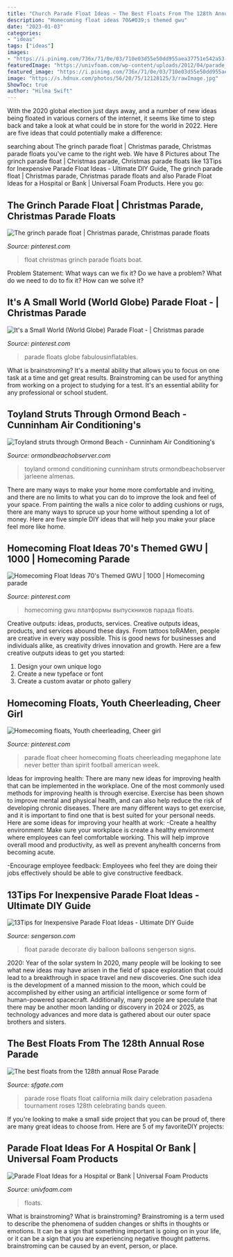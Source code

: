 ```yaml
---
title: "Church Parade Float Ideas ~ The Best Floats From The 128th Annual Rose Parade"
description: "Homecoming float ideas 70&#039;s themed gwu"
date: "2023-01-03"
categories:
- "ideas"
tags: ["ideas"]
images:
- "https://i.pinimg.com/736x/71/0e/03/710e03d55e50dd955aea37751e542a53--parade-floats-the-grinch.jpg"
featuredImage: "https://univfoam.com/wp-content/uploads/2012/04/parade_float_ideas.gif"
featured_image: "https://i.pinimg.com/736x/71/0e/03/710e03d55e50dd955aea37751e542a53--parade-floats-the-grinch.jpg"
image: "https://s.hdnux.com/photos/56/20/75/12128125/3/rawImage.jpg"
ShowToc: true
author: "Hilma Swift"
---
```



With the 2020 global election just days away, and a number of new ideas being floated in various corners of the internet, it seems like time to step back and take a look at what could be in store for the world in 2022. Here are five ideas that could potentially make a difference: 

	

		
searching about The grinch parade float | Christmas parade, Christmas parade floats you've came to the right web. We have 8 Pictures about The grinch parade float | Christmas parade, Christmas parade floats like 13Tips for Inexpensive Parade Float Ideas - Ultimate DIY Guide, The grinch parade float | Christmas parade, Christmas parade floats and also Parade Float Ideas for a Hospital or Bank | Universal Foam Products. Here you go:
		
    
## The Grinch Parade Float | Christmas Parade, Christmas Parade Floats

<img loading=lazy src="https://i.pinimg.com/736x/71/0e/03/710e03d55e50dd955aea37751e542a53--parade-floats-the-grinch.jpg" onerror="this.onerror=null;this.src='https://tse1.mm.bing.net/th?id=OIP.uTC_72WkMXcgAIvw_1Cu2wEgDY&amp;pid=15.1';" alt="The grinch parade float | Christmas parade, Christmas parade floats">

_Source: pinterest.com_

>float christmas grinch parade floats boat. 

	

Problem Statement: What ways can we fix it?
Do we have a problem?
What do we need to do to fix it?
How can we solve it?

    
## It&#039;s A Small World (World Globe) Parade Float - | Christmas Parade

<img loading=lazy src="https://i.pinimg.com/736x/17/68/99/176899ee97a1862df4fff4bc07e1d202.jpg" onerror="this.onerror=null;this.src='https://tse1.mm.bing.net/th?id=OIP.FjUUJKbouXGNML4Q8q-QhgHaFj&amp;pid=15.1';" alt="It&#039;s a Small World (World Globe) Parade Float - | Christmas parade">

_Source: pinterest.com_

>parade floats globe fabulousinflatables. 

	

What is brainstroming? It's a mental ability that allows you to focus on one task at a time and get great results. Brainstroming can be used for anything from working on a project to studying for a test. It's an essential ability for any professional or school student.

    
## Toyland Struts Through Ormond Beach - Cunninham Air Conditioning&#039;s

<img loading=lazy src="https://www.ormondbeachobserver.com/sites/default/files/147363_standard.jpeg" onerror="this.onerror=null;this.src='https://tse3.mm.bing.net/th?id=OIP.JG0Tzrod4sP8SKcLyEbDjQHaE7&amp;pid=15.1';" alt="Toyland struts through Ormond Beach - Cunninham Air Conditioning&#039;s">

_Source: ormondbeachobserver.com_

>toyland ormond conditioning cunninham struts ormondbeachobserver jarleene almenas. 

	

There are many ways to make your home more comfortable and inviting, and there are no limits to what you can do to improve the look and feel of your space. From painting the walls a nice color to adding cushions or rugs, there are many ways to spruce up your home without spending a lot of money. Here are five simple DIY ideas that will help you make your place feel more like home.

    
## Homecoming Float Ideas 70&#039;s Themed GWU | 1000 | Homecoming Parade

<img loading=lazy src="https://i.pinimg.com/originals/6f/12/cb/6f12cb44f7f600ebca9b4ab8a4d9922d.jpg" onerror="this.onerror=null;this.src='https://tse3.mm.bing.net/th?id=OIP.dB8f3D2BXevgVMAfiZbAFQHaJ4&amp;pid=15.1';" alt="Homecoming Float Ideas 70&#039;s Themed GWU | 1000 | Homecoming parade">

_Source: pinterest.com_

>homecoming gwu платформы выпускников парада floats. 

	

Creative outputs: ideas, products, services.
Creative outputs ideas, products, and services abound these days. From tattoos toRAMen, people are creative in every way possible. This is good news for businesses and individuals alike, as creativity drives innovation and growth. Here are a few creative outputs ideas to get you started:
1. Design your own unique logo
2. Create a new typeface or font
3. Create a custom avatar or photo gallery

    
## Homecoming Floats, Youth Cheerleading, Cheer Girl

<img loading=lazy src="https://i.pinimg.com/originals/ea/64/a4/ea64a429ec876ab92cef9193e3602730.jpg" onerror="this.onerror=null;this.src='https://tse3.mm.bing.net/th?id=OIP.As2-L7O-SA_FA2iT_hDysgHaJ6&amp;pid=15.1';" alt="Homecoming floats, Youth cheerleading, Cheer girl">

_Source: pinterest.com_

>parade float cheer homecoming floats cheerleading megaphone late never better than spirit football american week. 

	

Ideas for improving health:
There are many new ideas for improving health that can be implemented in the workplace. One of the most commonly used methods for improving health is through exercise. Exercise has been shown to improve mental and physical health, and can also help reduce the risk of developing chronic diseases. There are many different ways to get exercise, and it is important to find one that is best suited for your personal needs. Here are some ideas for improving your health at work: 
-Create a healthy environment: Make sure your workplace is create a healthy environment where employees can feel comfortable working. This will help improve overall mood and productivity, as well as prevent anyhealth concerns from becoming acute. 

-Encourage employee feedback: Employees who feel they are doing their jobs effectively should be able to give constructive feedback.

    
## 13Tips For Inexpensive Parade Float Ideas - Ultimate DIY Guide

<img loading=lazy src="https://www.sengerson.com/entertaining/wp-content/uploads/sites/6/2017/09/float-balloons.jpg" onerror="this.onerror=null;this.src='https://tse2.mm.bing.net/th?id=OIP.6G3ZAxca0toiyPfC-VJyJgHaE8&amp;pid=15.1';" alt="13Tips for Inexpensive Parade Float Ideas - Ultimate DIY Guide">

_Source: sengerson.com_

>float parade decorate diy balloon balloons sengerson signs. 

	

2020: Year of the solar system
In 2020, many people will be looking to see what new ideas may have arisen in the field of space exploration that could lead to a breakthrough in space travel and new discoveries. One such idea is the development of a manned mission to the moon, which could be accomplished by either using an artificial intelligence or some form of human-powered spacecraft. Additionally, many people are speculate that there may be another moon landing or discovery in 2024 or 2025, as technology advances and more data is gathered about our outer space brothers and sisters.

    
## The Best Floats From The 128th Annual Rose Parade

<img loading=lazy src="https://s.hdnux.com/photos/56/20/75/12128125/3/rawImage.jpg" onerror="this.onerror=null;this.src='https://tse3.mm.bing.net/th?id=OIP.dJnDdfltKIoHE-RbJ4f1-AHaE7&amp;pid=15.1';" alt="The best floats from the 128th annual Rose Parade">

_Source: sfgate.com_

>parade rose floats float california milk dairy celebration pasadena tournament roses 128th celebrating bands queen. 

	

If you're looking to make a small side project that you can be proud of, there are many great ideas to choose from. Here are 5 of my favoriteDIY projects: 

    
## Parade Float Ideas For A Hospital Or Bank | Universal Foam Products

<img loading=lazy src="https://univfoam.com/wp-content/uploads/2012/04/parade_float_ideas.gif" onerror="this.onerror=null;this.src='https://tse1.mm.bing.net/th?id=OIP.e18cEnAytW8-XJXTzC5fnAHaEp&amp;pid=15.1';" alt="Parade Float Ideas for a Hospital or Bank | Universal Foam Products">

_Source: univfoam.com_

>floats. 

	

What is brainstroming?
What is brainstroming? Brainstroming is a term used to describe the phenomena of sudden changes or shifts in thoughts or emotions. It can be a sign that something important is going on in your life, or it can be a sign that you are experiencing negative thought patterns. brainstroming can be caused by an event, person, or place.


